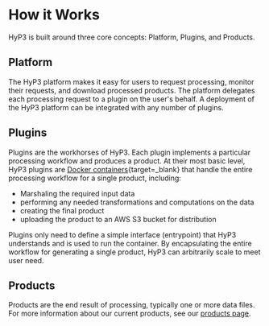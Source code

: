 # How it Works

HyP3 is built around three core concepts: Platform, Plugins, and Products.

## Platform

The HyP3 platform makes it easy for users to request processing, monitor their requests, and download processed
products. The platform delegates each processing request to a plugin on the user's behalf. A deployment of the HyP3
platform can be integrated with any number of plugins.

## Plugins

Plugins are the workhorses of HyP3. Each plugin implements a particular processing workflow and
produces a product. At their most basic level, HyP3 plugins are
[Docker containers](https://www.docker.com/resources/what-container){target=_blank}
that handle the entire processing workflow for a single product, including:

* Marshaling the required input data
* performing any needed transformations and computations on the data
* creating the final product
* uploading the product to an AWS S3 bucket for distribution

Plugins only need to define a simple interface (entrypoint) that HyP3 understands and is used to run the container.
By encapsulating the entire workflow for generating a single product, HyP3 can arbitrarily scale to meet user need.

## Products

Products are the end result of processing, typically one or more data files. For more information about
our current products, see our [products page](products.md).
